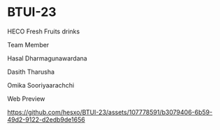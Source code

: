# BTUI-23

HECO Fresh Fruits drinks

Team Member

Hasal Dharmagunawardana

Dasith Tharusha 

Omika Sooriyaarachchi 





Web Preview 



https://github.com/hesxo/BTUI-23/assets/107778591/b3079406-6b59-49d2-9122-d2edb9de1656

